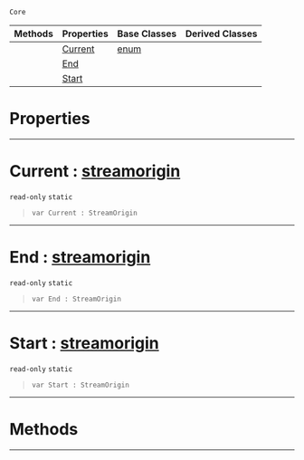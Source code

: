  `Core`

|Methods|Properties|Base Classes|Derived Classes|
|---|---|---|---|
| |[ Current](https://plasmaengine.github.io/PlasmaDocs/Plasma1/C++/code_reference/lightning_base_types/streamorigin.markdown#current-plasma-engine-docu)|[enum](https://plasmaengine.github.io/PlasmaDocs/Plasma1/C++/code_reference/lightning_base_types/enum.markdown)| |
| |[ End](https://plasmaengine.github.io/PlasmaDocs/Plasma1/C++/code_reference/lightning_base_types/streamorigin.markdown#end-plasma-engine-document)| | |
| |[ Start](https://plasmaengine.github.io/PlasmaDocs/Plasma1/C++/code_reference/lightning_base_types/streamorigin.markdown#start-plasma-engine-docume)| | |


 #  Properties


---  
 #  Current : [streamorigin](https://plasmaengine.github.io/PlasmaDocs/Plasma1/C++/code_reference/lightning_base_types/streamorigin.markdown)

 `read-only` `static`

> 
> ``` lang=cpp, name=Lightning
> var Current : StreamOrigin


---  
 #  End : [streamorigin](https://plasmaengine.github.io/PlasmaDocs/Plasma1/C++/code_reference/lightning_base_types/streamorigin.markdown)

 `read-only` `static`

> 
> ``` lang=cpp, name=Lightning
> var End : StreamOrigin


---  
 #  Start : [streamorigin](https://plasmaengine.github.io/PlasmaDocs/Plasma1/C++/code_reference/lightning_base_types/streamorigin.markdown)

 `read-only` `static`

> 
> ``` lang=cpp, name=Lightning
> var Start : StreamOrigin


---  
 #  Methods


---  
 

 